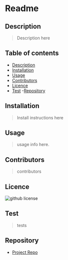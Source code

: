 # Readme

  ## Description 
  > Description here

 ## Table of contents
  - [Description](#Description)
  - [Installation](#Installation)
  - [Usage](#Usage)
  - [Contributors](#Contributors)
  - [Licence](#Licence)
  - [Test](#Test)
  -[Repository](#Repository)

 ## Installation
  > Install instructions here

 ## Usage
  > usage info here.

## Contributors
  > contributors

## Licence
![github license](https://img.shields.io/badge/license-MIT-blue.svg)

## Test
  > tests

 ## Repository
  - [Project Repo](undefined)
 